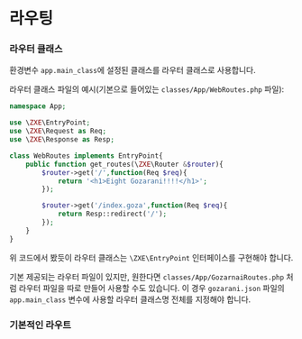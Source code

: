 # 라우팅
### 라우터 클래스
환경변수 `app.main_class`에 설정된 클래스를 라우터 클래스로 사용합니다.

라우터 클래스 파일의 예시(기본으로 들어있는 `classes/App/WebRoutes.php` 파일):
```php
namespace App;

use \ZXE\EntryPoint;
use \ZXE\Request as Req;
use \ZXE\Response as Resp;

class WebRoutes implements EntryPoint{
    public function get_routes(\ZXE\Router &$router){
        $router->get('/',function(Req $req){
            return '<h1>Eight Gozarani!!!!</h1>';
        });

        $router->get('/index.goza',function(Req $req){
            return Resp::redirect('/');
        });
    }
}
```

위 코드에서 봤듯이 라우터 클래스는 `\ZXE\EntryPoint` 인터페이스를 구현해야 합니다.

기본 제공되는 라우터 파일이 있지만, 원한다면 `classes/App/GozarnaiRoutes.php` 처럼 라우터 파일을 따로 만들어 사용할 수도 있습니다.
이 경우 `gozarani.json` 파일의 `app.main_class` 변수에 사용할 라우터 클래스명 전체를 지정해야 합니다.
### 기본적인 라우트

```php
```
